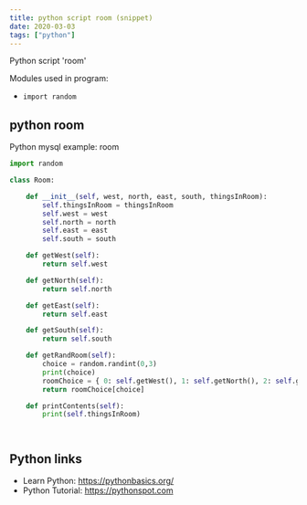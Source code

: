 ```yaml
---
title: python script room (snippet)
date: 2020-03-03
tags: ["python"]
---
```

Python script 'room'


Modules used in program: 
* `import random`

## python room

Python mysql example: room

```python
import random

class Room:

	def __init__(self, west, north, east, south, thingsInRoom):
		self.thingsInRoom = thingsInRoom
		self.west = west
		self.north = north
		self.east = east
		self.south = south

	def getWest(self):
		return self.west

	def getNorth(self):
		return self.north

	def getEast(self):
		return self.east

	def getSouth(self):
		return self.south

	def getRandRoom(self):
		choice = random.randint(0,3)
		print(choice)
		roomChoice = { 0: self.getWest(), 1: self.getNorth(), 2: self.getEast(), 3: self.getSouth() }
		return roomChoice[choice]

	def printContents(self):
		print(self.thingsInRoom)




```

## Python links

- Learn Python: https://pythonbasics.org/
- Python Tutorial: https://pythonspot.com
